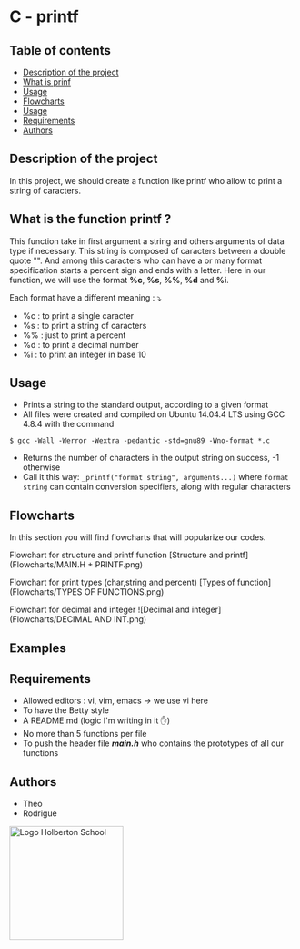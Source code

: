 C - printf
==========

## Table of contents
* [Description of the project](#description-of-the-project)
* [What is prinf](#what-is-printf)
* [Usage](#usage)
* [Flowcharts](#Flowcharts)
* [Usage](#usage)
* [Requirements](#requirement)
* [Authors](#authors)

## Description of the project

In this project, we should create a function like printf who allow to print a string of caracters. 

## What is the function printf ?
 
This function take in first argument a string and others arguments of data type if necessary. This string is composed of caracters between a double quote "". And among this caracters who can have a or many format specification starts a percent sign and ends with a letter. Here in our function, we will use the format **%c**, **%s**, **%%**, **%d** and **%i**.

Each format have a different meaning : :arrow_heading_down: 
* %c : to print a single caracter
* %s : to print a string of caracters
* %% : just to print a percent
* %d : to print a decimal number
* %i : to print an integer in base 10

## Usage

* Prints a string to the standard output, according to a given format
* All files were created and compiled on Ubuntu 14.04.4 LTS using GCC 4.8.4 with the command
```
$ gcc -Wall -Werror -Wextra -pedantic -std=gnu89 -Wno-format *.c
```
* Returns the number of characters in the output string on success, -1 otherwise
* Call it this way: `_printf("format string", arguments...)` where `format string` can contain conversion specifiers, along with regular characters

## Flowcharts

In this section you will find flowcharts that will popularize our codes.

Flowchart for structure and printf function
[Structure and printf](Flowcharts/MAIN.H + PRINTF.png)

Flowchart for print types (char,string and percent)
[Types of function](Flowcharts/TYPES OF FUNCTIONS.png)

Flowchart for decimal and integer
![Decimal and integer](Flowcharts/DECIMAL AND INT.png)

## Examples

## Requirements

* Allowed editors : vi, vim, emacs -> we use vi here
* To have the Betty style
* A README.md (logic I'm writing in it :hand:)
* No more than 5 functions per file
* To push the header file ***main.h*** who contains the prototypes of all our functions

## Authors

* Theo 
* Rodrigue 

<img src="https://blog.holbertonschool.com/wp-content/uploads/2019/04/instagram_feed180.jpg" alt="Logo Holberton School"
width="200" height="200"/>
